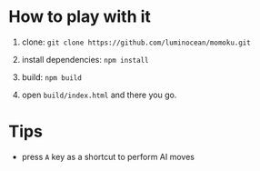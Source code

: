 # How to play with it

1. clone:
`git clone https://github.com/luminocean/momoku.git`

2. install dependencies:
`npm install`

3. build:
`npm build`

4. open `build/index.html` and there you go.

# Tips

- press `A` key as a shortcut to perform AI moves